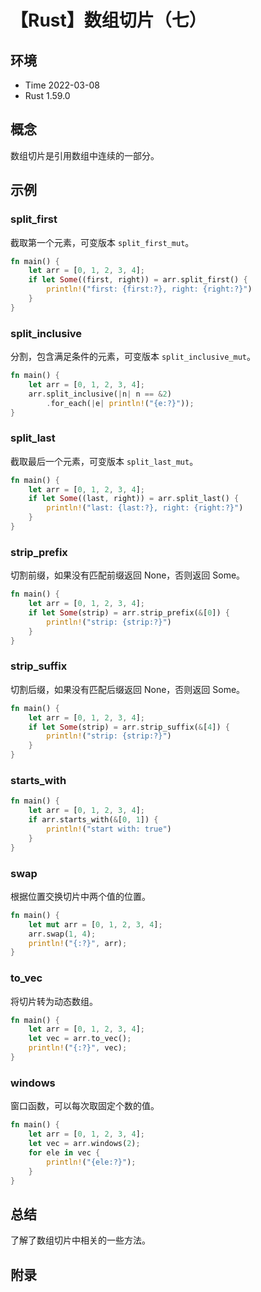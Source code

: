 # 【Rust】数组切片（七）

## 环境

- Time 2022-03-08
- Rust 1.59.0

## 概念

数组切片是引用数组中连续的一部分。

## 示例

### split_first

截取第一个元素，可变版本 `split_first_mut`。

```rust
fn main() {
    let arr = [0, 1, 2, 3, 4];
    if let Some((first, right)) = arr.split_first() {
        println!("first: {first:?}, right: {right:?}")
    }
}
```

### split_inclusive

分割，包含满足条件的元素，可变版本 `split_inclusive_mut`。

```rust
fn main() {
    let arr = [0, 1, 2, 3, 4];
    arr.split_inclusive(|n| n == &2)
        .for_each(|e| println!("{e:?}"));
}
```

### split_last

截取最后一个元素，可变版本 `split_last_mut`。

```rust
fn main() {
    let arr = [0, 1, 2, 3, 4];
    if let Some((last, right)) = arr.split_last() {
        println!("last: {last:?}, right: {right:?}")
    }
}
```

### strip_prefix

切割前缀，如果没有匹配前缀返回 None，否则返回 Some。

```rust
fn main() {
    let arr = [0, 1, 2, 3, 4];
    if let Some(strip) = arr.strip_prefix(&[0]) {
        println!("strip: {strip:?}")
    }
}
```

### strip_suffix

切割后缀，如果没有匹配后缀返回 None，否则返回 Some。

```rust
fn main() {
    let arr = [0, 1, 2, 3, 4];
    if let Some(strip) = arr.strip_suffix(&[4]) {
        println!("strip: {strip:?}")
    }
}
```

### starts_with

```rust
fn main() {
    let arr = [0, 1, 2, 3, 4];
    if arr.starts_with(&[0, 1]) {
        println!("start with: true")
    }
}
```

### swap

根据位置交换切片中两个值的位置。

```rust
fn main() {
    let mut arr = [0, 1, 2, 3, 4];
    arr.swap(1, 4);
    println!("{:?}", arr);
}
```

### to_vec

将切片转为动态数组。

```rust
fn main() {
    let arr = [0, 1, 2, 3, 4];
    let vec = arr.to_vec();
    println!("{:?}", vec);
}
```

### windows

窗口函数，可以每次取固定个数的值。

```rust
fn main() {
    let arr = [0, 1, 2, 3, 4];
    let vec = arr.windows(2);
    for ele in vec {
        println!("{ele:?}");
    }
}
```

## 总结

了解了数组切片中相关的一些方法。

## 附录
